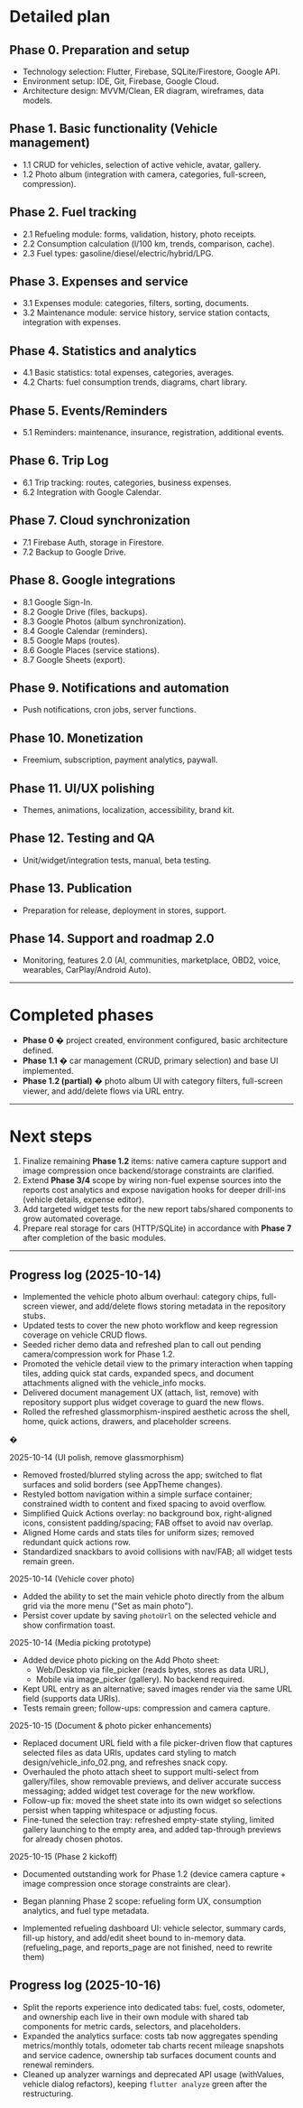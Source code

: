 # Detailed plan

## Phase 0. Preparation and setup

- Technology selection: Flutter, Firebase, SQLite/Firestore, Google API.
- Environment setup: IDE, Git, Firebase, Google Cloud.
- Architecture design: MVVM/Clean, ER diagram, wireframes, data models.

## Phase 1. Basic functionality (Vehicle management)

- 1.1 CRUD for vehicles, selection of active vehicle, avatar, gallery.
- 1.2 Photo album (integration with camera, categories, full-screen, compression).

## Phase 2. Fuel tracking

- 2.1 Refueling module: forms, validation, history, photo receipts.
- 2.2 Consumption calculation (l/100 km, trends, comparison, cache).
- 2.3 Fuel types: gasoline/diesel/electric/hybrid/LPG.

## Phase 3. Expenses and service

- 3.1 Expenses module: categories, filters, sorting, documents.
- 3.2 Maintenance module: service history, service station contacts, integration with expenses.

## Phase 4. Statistics and analytics

- 4.1 Basic statistics: total expenses, categories, averages.
- 4.2 Charts: fuel consumption trends, diagrams, chart library.

## Phase 5. Events/Reminders

- 5.1 Reminders: maintenance, insurance, registration, additional events.

## Phase 6. Trip Log

- 6.1 Trip tracking: routes, categories, business expenses.
- 6.2 Integration with Google Calendar.

## Phase 7. Cloud synchronization

- 7.1 Firebase Auth, storage in Firestore.
- 7.2 Backup to Google Drive.

## Phase 8. Google integrations

- 8.1 Google Sign-In.
- 8.2 Google Drive (files, backups).
- 8.3 Google Photos (album synchronization).
- 8.4 Google Calendar (reminders).
- 8.5 Google Maps (routes).
- 8.6 Google Places (service stations).
- 8.7 Google Sheets (export).

## Phase 9. Notifications and automation

- Push notifications, cron jobs, server functions.

## Phase 10. Monetization

- Freemium, subscription, payment analytics, paywall.

## Phase 11. UI/UX polishing

- Themes, animations, localization, accessibility, brand kit.

## Phase 12. Testing and QA

- Unit/widget/integration tests, manual, beta testing.

## Phase 13. Publication

- Preparation for release, deployment in stores, support.

## Phase 14. Support and roadmap 2.0

- Monitoring, features 2.0 (AI, communities, marketplace, OBD2, voice, wearables, CarPlay/Android Auto).

---

# Completed phases

- **Phase 0** � project created, environment configured, basic architecture defined.
- **Phase 1.1** � car management (CRUD, primary selection) and base UI implemented.
- **Phase 1.2 (partial)** � photo album UI with category filters, full-screen viewer, and add/delete flows via URL entry.

---

# Next steps

1. Finalize remaining **Phase 1.2** items: native camera capture support and image compression once backend/storage constraints are clarified.
2. Extend **Phase 3/4** scope by wiring non-fuel expense sources into the reports cost analytics and expose navigation hooks for deeper drill-ins (vehicle details, expense editor).
3. Add targeted widget tests for the new report tabs/shared components to grow automated coverage.
4. Prepare real storage for cars (HTTP/SQLite) in accordance with **Phase 7** after completion of the basic modules.

---

## Progress log (2025-10-14)

- Implemented the vehicle photo album overhaul: category chips, full-screen viewer, and add/delete flows storing metadata in the repository stubs.
- Updated tests to cover the new photo workflow and keep regression coverage on vehicle CRUD flows.
- Seeded richer demo data and refreshed plan to call out pending camera/compression work for Phase 1.2.
- Promoted the vehicle detail view to the primary interaction when tapping tiles, adding quick stat cards, expanded specs, and document attachments aligned with the vehicle_info mocks.
- Delivered document management UX (attach, list, remove) with repository support plus widget coverage to guard the new flows.
- Rolled the refreshed glassmorphism-inspired aesthetic across the shell, home, quick actions, drawers, and placeholder screens.

�

2025-10-14 (UI polish, remove glassmorphism)
- Removed frosted/blurred styling across the app; switched to flat surfaces and solid borders (see AppTheme changes).
- Restyled bottom navigation within a simple surface container; constrained width to content and fixed spacing to avoid overflow.
- Simplified Quick Actions overlay: no background box, right-aligned icons, consistent padding/spacing; FAB offset to avoid nav overlap.
- Aligned Home cards and stats tiles for uniform sizes; removed redundant quick actions row.
- Standardized snackbars to avoid collisions with nav/FAB; all widget tests remain green.

2025-10-14 (Vehicle cover photo)
- Added the ability to set the main vehicle photo directly from the album grid via the more menu ("Set as main photo").
- Persist cover update by saving `photoUrl` on the selected vehicle and show confirmation toast.

2025-10-14 (Media picking prototype)
- Added device photo picking on the Add Photo sheet:
  - Web/Desktop via file_picker (reads bytes, stores as data URL),
  - Mobile via image_picker (gallery). No backend required.
- Kept URL entry as an alternative; saved images render via the same URL field (supports data URIs).
- Tests remain green; follow-ups: compression and camera capture.

2025-10-15 (Document & photo picker enhancements)
- Replaced document URL field with a file picker-driven flow that captures selected files as data URIs, updates card styling to match design/vehicle_info_02.png, and refreshes snack copy.
- Overhauled the photo attach sheet to support multi-select from gallery/files, show removable previews, and deliver accurate success messaging; added widget test coverage for the new workflow.
- Follow-up fix: moved the sheet state into its own widget so selections persist when tapping whitespace or adjusting focus.
- Fine-tuned the selection tray: refreshed empty-state styling, limited gallery launching to the empty area, and added tap-through previews for already chosen photos.

2025-10-15 (Phase 2 kickoff)
- Documented outstanding work for Phase 1.2 (device camera capture + image compression once storage constraints are clear).
- Began planning Phase 2 scope: refueling form UX, consumption analytics, and fuel type metadata.

   
- Implemented refueling dashboard UI: vehicle selector, summary cards, fill-up history, and add/edit sheet bound to in-memory data. (refueling_page, and reports_page are not finished, need to rewrite them)

## Progress log (2025-10-16)

- Split the reports experience into dedicated tabs: fuel, costs, odometer, and ownership each live in their own module with shared tab components for metric cards, selectors, and placeholders.
- Expanded the analytics surface: costs tab now aggregates spending metrics/monthly totals, odometer tab charts recent mileage snapshots and service cadence, ownership tab surfaces document counts and renewal reminders.
- Cleaned up analyzer warnings and deprecated API usage (withValues, vehicle dialog refactors), keeping `flutter analyze` green after the restructuring.
